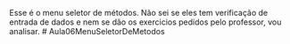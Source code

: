 Esse é o menu seletor de métodos. Não sei se eles tem verificação de entrada de dados e nem se dão os exercicios pedidos pelo professor, vou analisar.
#   A u l a 0 6 M e n u S e l e t o r D e M e t o d o s  
 